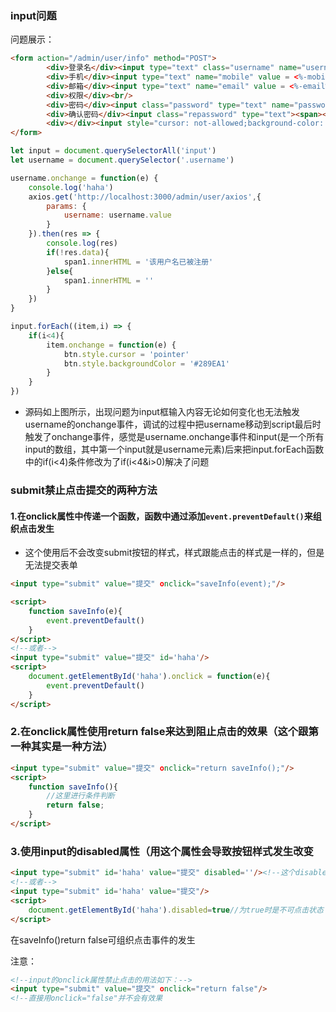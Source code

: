 ### input问题

问题展示：

```html
<form action="/admin/user/info" method="POST">
        <div>登录名</div><input type="text" class="username" name="username" value = <%-username%>><span></span><br/>
        <div>手机</div><input type="text" name="mobile" value = <%-mobile%>><br/>
        <div>邮箱</div><input type="text" name="email" value = <%-email%>><br/>
        <div>权限</div><br/>
        <div>密码</div><input class="password" type="text" name="password" value = <%-password%>><br/>
        <div>确认密码</div><input class="repassword" type="text"><span></span><br/>
        <div></div><input style="cursor: not-allowed;background-color: gray;" type="submit" value="修改">
</form>
```

```javascript
let input = document.querySelectorAll('input')  
let username = document.querySelector('.username')

username.onchange = function(e) {
    console.log('haha')
    axios.get('http://localhost:3000/admin/user/axios',{
        params: {
            username: username.value
        }
    }).then(res => {
        console.log(res)
        if(!res.data){
            span1.innerHTML = '该用户名已被注册'
        }else{
            span1.innerHTML = ''
        }
    })
} 

input.forEach((item,i) => {
    if(i<4){
        item.onchange = function(e) {
            btn.style.cursor = 'pointer'
            btn.style.backgroundColor = '#289EA1'
        }
    }
})
```

+ 源码如上图所示，出现问题为input框输入内容无论如何变化也无法触发username的onchange事件，调试的过程中把username移动到script最后时触发了onchange事件，感觉是username.onchange事件和input(是一个所有input的数组，其中第一个input就是username元素)后来把input.forEach函数中的if(i<4)条件修改为了if(i<4&i>0)解决了问题



### submit禁止点击提交的两种方法

#### 1.在onclick属性中传递一个函数，函数中通过添加`event.preventDefault()`来组织点击发生

+ 这个使用后不会改变submit按钮的样式，样式跟能点击的样式是一样的，但是无法提交表单

```html
<input type="submit" value="提交" οnclick="saveInfo(event);"/>

<script>
	function saveInfo(e){
        event.preventDefault()
    }
</script>
<!--或者-->
<input type="submit" value="提交" id='haha'/>
<script>
	document.getElementById('haha').onclick = function(e){
        event.preventDefault()
    }
</script>
```

### 2.在onclick属性使用return false来达到阻止点击的效果（这个跟第一种其实是一种方法）

```html
<input type="submit" value="提交" οnclick="return saveInfo();"/>
<script>
	function saveInfo(){
        //这里进行条件判断
        return false;
    }
</script>
```

### 3.使用input的disabled属性（用这个属性会导致按钮样式发生改变

```html
<input type="submit" id='haha' value="提交" disabled=''/><!--这个disabled跟label标签的for一样，只要出现就奏效，除非你return false-->
<!--或者-->
<input type="submit" id='haha' value="提交"/>
<script>
	document.getElementById('haha').disabled=true//为true时是不可点击状态
</script>
```



在saveInfo()return false可组织点击事件的发生

注意：

```html
<!--input的onclick属性禁止点击的用法如下：-->
<input type="submit" value="提交" οnclick="return false"/>
<!--直接用onclick="false"并不会有效果
```

